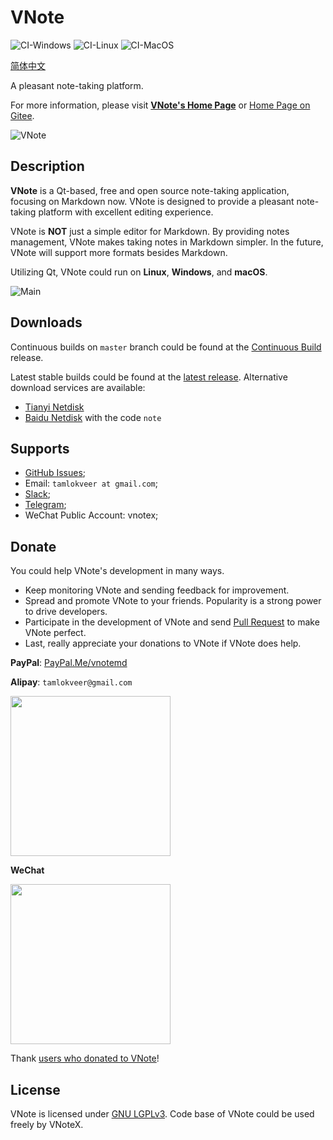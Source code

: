 # VNote
![CI-Windows](https://github.com/vnotex/vnote/workflows/CI-Windows/badge.svg) ![CI-Linux](https://github.com/vnotex/vnote/workflows/CI-Linux/badge.svg) ![CI-MacOS](https://github.com/vnotex/vnote/workflows/CI-MacOS/badge.svg)

[简体中文](README_zh_CN.md)

A pleasant note-taking platform.

For more information, please visit [**VNote's Home Page**](https://vnotex.github.io/vnote) or [Home Page on Gitee](https://tamlok.gitee.io/vnote).

![VNote](pics/vnote.png)

## Description
**VNote** is a Qt-based, free and open source note-taking application, focusing on Markdown now. VNote is designed to provide a pleasant note-taking platform with excellent editing experience.

VNote is **NOT** just a simple editor for Markdown. By providing notes management, VNote makes taking notes in Markdown simpler. In the future, VNote will support more formats besides Markdown.

Utilizing Qt, VNote could run on **Linux**, **Windows**, and **macOS**.

![Main](pics/main.png)

## Downloads
Continuous builds on `master` branch could be found at the [Continuous Build](https://github.com/vnotex/vnote/releases/tag/continuous-build) release.

Latest stable builds could be found at the [latest release](https://github.com/vnotex/vnote/releases/latest). Alternative download services are available:

* [Tianyi Netdisk](https://cloud.189.cn/t/Av67NvmEJVBv)
* [Baidu Netdisk](https://pan.baidu.com/s/1Fou1flmBsQUQ8Qs9V_M6Aw) with the code `note`

## Supports
* [GitHub Issues](https://github.com/vnotex/vnote/issues);
* Email: `tamlokveer at gmail.com`;
* [Slack](https://join.slack.com/t/vnote/shared_invite/enQtNDg2MzY0NDg3NzI4LTVhMzBlOTY0YzVhMmQyMTFmZDdhY2M3MDQxYTBjOTA2Y2IxOGRiZjg2NzdhMjkzYmUyY2VkMWJlZTNhMTQyODU);
* [Telegram](https://t.me/vnotex);
* WeChat Public Account: vnotex;

## Donate
You could help VNote's development in many ways.

* Keep monitoring VNote and sending feedback for improvement.
* Spread and promote VNote to your friends. Popularity is a strong power to drive developers.
* Participate in the development of VNote and send [Pull Request](https://github.com/vnotex/vnote/pulls) to make VNote perfect.
* Last, really appreciate your donations to VNote if VNote does help.

**PayPal**: [PayPal.Me/vnotemd](https://www.paypal.me/vnotemd)

**Alipay**: `tamlokveer@gmail.com`

<img src="pics/alipay.png" width="256px" height="256px" />

**WeChat**

<img src="pics/wechat_pay.png" width="256px" height="256px" />

Thank [users who donated to VNote](https://github.com/vnotex/vnote/wiki/Donate-List)!

## License
VNote is licensed under [GNU LGPLv3](https://opensource.org/licenses/LGPL-3.0). Code base of VNote could be used freely by VNoteX.
